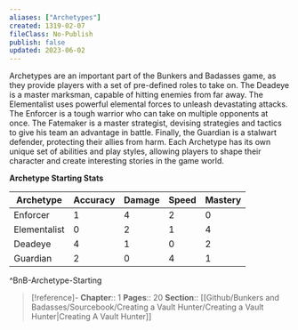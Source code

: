 ```yaml
---
aliases: ["Archetypes"]
created: 1319-02-07
fileClass: No-Publish
publish: false
updated: 2023-06-02
---
```


Archetypes are an important part of the Bunkers and Badasses game, as they provide players with a set of pre-defined roles to take on. The Deadeye is a master marksman, capable of hitting enemies from far away. The Elementalist uses powerful elemental forces to unleash devastating attacks. The Enforcer is a tough warrior who can take on multiple opponents at once. The Fatemaker is a master strategist, devising strategies and tactics to give his team an advantage in battle. Finally, the Guardian is a stalwart defender, protecting their allies from harm. Each Archetype has its own unique set of abilities and play styles, allowing players to shape their character and create interesting stories in the game world.

**Archetype Starting Stats**

| **Archetype** | **Accuracy** | **Damage** | **Speed** | **Mastery** |
|---------------|--------------|------------|-----------|-------------|
| Enforcer      | 1            | 4          | 2         | 0           |
| Elementalist  | 0            | 2          | 1         | 4           |
| Deadeye       | 4            | 1          | 0         | 2           |
| Guardian      | 2            | 0          | 4         | 1           |
^BnB-Archetype-Starting

> [!reference]-
> **Chapter**:: 1
> **Pages**:: 20
> **Section**:: [[Github/Bunkers and Badasses/Sourcebook/Creating a Vault Hunter/Creating a Vault Hunter|Creating A Vault Hunter]]
